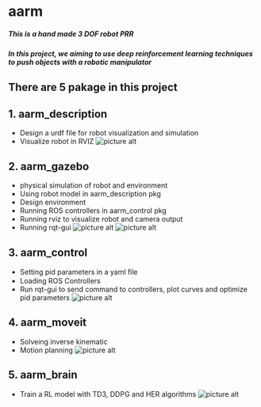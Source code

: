 # aarm
##### This is a hand made 3 DOF robot PRR

##### In this project, we aiming to use deep reinforcement learning techniques to push objects with a robotic manipulator

## There are 5 pakage in this project
## 1. aarm_description
* Design a urdf file for robot visualization and simulation
* Visualize robot in RVIZ
![picture alt](http://via.placeholder.com/200x150 "Title is optional")
## 2. aarm_gazebo
* physical simulation of robot and environment
* Using robot model in aarm_description pkg
* Design environment
* Running ROS controllers in aarm_control pkg
* Running rviz to visualize robot and camera output
* Running rqt-gui
![picture alt](http://via.placeholder.com/200x150 "Title is optional")
![picture alt](http://via.placeholder.com/200x150 "Title is optional")
## 3. aarm_control
* Setting pid parameters in a yaml ﬁle
* Loading ROS Controllers
* Run rqt-gui to send command to controllers, plot curves and optimize pid parameters
![picture alt](http://via.placeholder.com/200x150 "Title is optional")
## 4. aarm_moveit
* Solveing inverse kinematic
* Motion planning
![picture alt](http://via.placeholder.com/200x150 "Title is optional")
## 5. aarm_brain
* Train a RL model with TD3, DDPG and HER algorithms
![picture alt](http://via.placeholder.com/200x150 "Title is optional")
